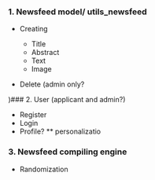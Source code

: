 ### 1. Newsfeed model/ utils_newsfeed
* Creating
	* Title
	* Abstract
	* Text	
	* Image

* Delete (admin only?

)### 2. User (applicant and admin?)
* Register
* Login
* Profile\?	
	** personalizatio


### 3. Newsfeed compiling engine	
* Randomization
